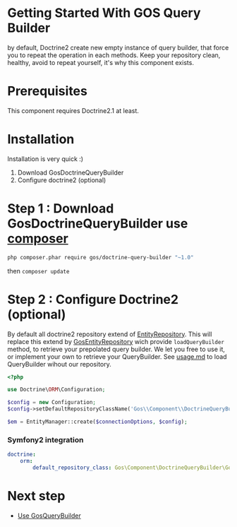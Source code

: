 Getting Started With GOS Query Builder
======================================

by default, Doctrine2 create new empty instance of query builder, that force you to repeat the operation in each methods. Keep your repository clean, healthy, avoid to repeat yourself, it's why this component exists.

Prerequisites
=============

This component requires Doctrine2.1 at least.

Installation
============

Installation is very quick :)

1. Download GosDoctrineQueryBuilder
2. Configure doctrine2 (optional)

Step 1 : Download GosDoctrineQueryBuilder use [composer](https://getcomposer.org/)
==================================================================================

```bash
php composer.phar require gos/doctrine-query-builder "~1.0"
```

then `composer update`

Step 2 : Configure Doctrine2 (optional)
=======================================

By default all doctrine2 repository extend of [EntityRepository](http://www.doctrine-project.org/api/orm/2.2/class-Doctrine.ORM.EntityRepository.html). This will replace this extend by [GosEntityRepository](https://github.com/GeniusesOfSymfony/DoctrineQueryBuilder/blob/master/GosEntityRepository.php) wich provide `loadQueryBuilder` method, to retrieve your prepolated query builder. We let you free to use it, or implement your own to retrieve your QueryBuilder. See [usage.md](usage.md) to load QueryBuilder wihout our repository.

```php
<?php

use Doctrine\ORM\Configuration;

$config = new Configuration;
$config->setDefaultRepositoryClassName('Gos\\Component\\DoctrineQueryBuilder\\GosEntityRepository');

$em = EntityManager::create($connectionOptions, $config);
```

### Symfony2 integration

```yml
doctrine:
    orm:
        default_repository_class: Gos\Component\DoctrineQueryBuilder\GosEntityRepository
```

Next step
=========

* [Use GosQueryBuilder](usage.md)







